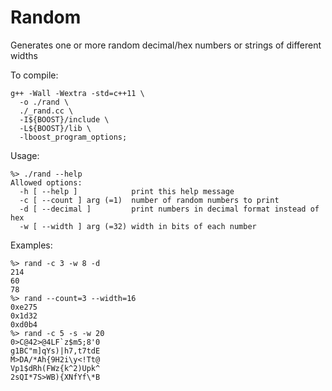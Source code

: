 # Random
Generates one or more random decimal/hex numbers or strings of different widths

To compile:
```
g++ -Wall -Wextra -std=c++11 \
  -o ./rand \
  ./_rand.cc \
  -I${BOOST}/include \
  -L${BOOST}/lib \
  -lboost_program_options;
```

Usage:
```
%> ./rand --help
Allowed options:
  -h [ --help ]            print this help message
  -c [ --count ] arg (=1)  number of random numbers to print
  -d [ --decimal ]         print numbers in decimal format instead of hex
  -w [ --width ] arg (=32) width in bits of each number
```

Examples:
```
%> rand -c 3 -w 8 -d
214
60
78
%> rand --count=3 --width=16
0xe275
0x1d32
0xd0b4
%> rand -c 5 -s -w 20
0>C@42>@4LF`z$m5;8'0
g1BC"m]qYs)|h7,t7tdE
M>DA/*Ah{9H2i\y<!Tt@
Vp1$dRh(FWz{k^2)Upk^
2sQI*7S>WB){XNfYf\*B
```
